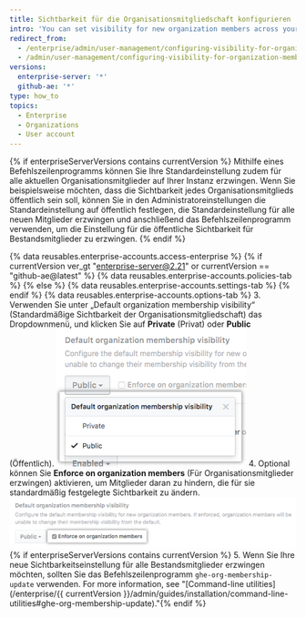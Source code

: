 ```yaml
---
title: Sichtbarkeit für die Organisationsmitgliedschaft konfigurieren
intro: 'You can set visibility for new organization members across your enterprise to public or private. Darüber hinaus können Sie Mitglieder daran hindern, die für sie standardmäßig festgelegte Sichtbarkeit zu ändern.'
redirect_from:
  - /enterprise/admin/user-management/configuring-visibility-for-organization-membership
  - /admin/user-management/configuring-visibility-for-organization-membership
versions:
  enterprise-server: '*'
  github-ae: '*'
type: how_to
topics:
  - Enterprise
  - Organizations
  - User account
---
```

{% if enterpriseServerVersions contains currentVersion %}
Mithilfe eines Befehlszeilenprogramms können Sie Ihre Standardeinstellung zudem für alle aktuellen Organisationsmitglieder auf Ihrer Instanz erzwingen. Wenn Sie beispielsweise möchten, dass die Sichtbarkeit jedes Organisationsmitglieds öffentlich sein soll, können Sie in den Administratoreinstellungen die Standardeinstellung auf öffentlich festlegen, die Standardeinstellung für alle neuen Mitglieder erzwingen und anschließend das Befehlszeilenprogramm verwenden, um die Einstellung für die öffentliche Sichtbarkeit für Bestandsmitglieder zu erzwingen.
{% endif %}

{% data reusables.enterprise-accounts.access-enterprise %}
{% if currentVersion ver_gt "enterprise-server@2.21" or currentVersion == "github-ae@latest" %}
{% data reusables.enterprise-accounts.policies-tab %}
{% else %}
{% data reusables.enterprise-accounts.settings-tab %}
{% endif %}
{% data reusables.enterprise-accounts.options-tab %}
3. Verwenden Sie unter „Default organization membership visibility“ (Standardmäßige Sichtbarkeit der Organisationsmitgliedschaft) das Dropdownmenü, und klicken Sie auf **Private** (Privat) oder **Public** (Öffentlich). ![Dropdownmenü mit der Option, um die standardmäßige Sichtbarkeit der Organisationsmitgliedschaft als öffentlich oder privat zu konfigurieren](/assets/images/enterprise/site-admin-settings/default-organization-membership-visibility-drop-down-menu.png)
4. Optional können Sie **Enforce on organization members** (Für Organisationsmitglieder erzwingen) aktivieren, um Mitglieder daran zu hindern, die für sie standardmäßig festgelegte Sichtbarkeit zu ändern. ![Checkbox to enforce the default setting on all members](/assets/images/enterprise/site-admin-settings/enforce-default-org-membership-visibility-setting.png){% if enterpriseServerVersions contains currentVersion %}
5. Wenn Sie Ihre neue Sichtbarkeitseinstellung für alle Bestandsmitglieder erzwingen möchten, sollten Sie das Befehlszeilenprogramm `ghe-org-membership-update` verwenden. For more information, see "[Command-line utilities](/enterprise/{{ currentVersion }}/admin/guides/installation/command-line-utilities#ghe-org-membership-update)."{% endif %}
